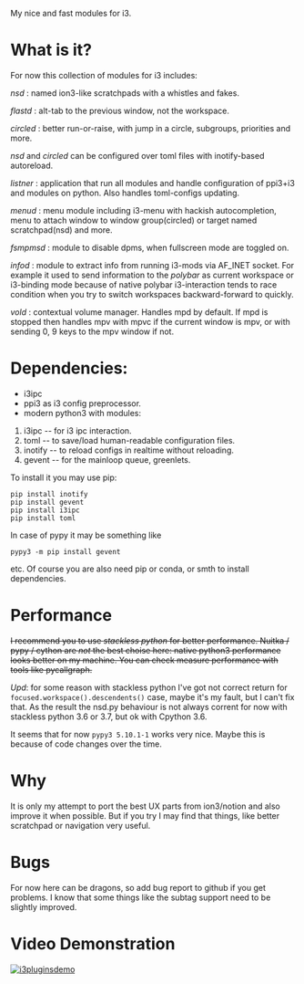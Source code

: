 My nice and fast modules for i3.

# What is it?

For now this collection of modules for i3 includes:

*nsd* : named ion3-like scratchpads with a whistles and fakes.

*flastd* : alt-tab to the previous window, not the workspace.

*circled* : better run-or-raise, with jump in a circle, subgroups, priorities
and more.

*nsd* and *circled* can be configured over toml files with inotify-based
autoreload.

*listner* : application that run all modules and handle configuration of
ppi3+i3 and modules on python. Also handles toml-configs updating.

*menud* : menu module including i3-menu with hackish autocompletion, menu to
attach window to window group(circled) or target named scratchpad(nsd) and
more.

*fsmpmsd* : module to disable dpms, when fullscreen mode are toggled on.

*infod* : module to extract info from running i3-mods via AF_INET socket.
For example it used to send information to the *polybar* as current workspace
or i3-binding mode because of native polybar i3-interaction tends to race
condition when you try to switch workspaces backward-forward to quickly.

*vold* : contextual volume manager. Handles mpd by default. If mpd is stopped
then handles mpv with mpvc if the current window is mpv, or with sending 0,
9 keys to the mpv window if not.

# Dependencies:

* i3ipc
* ppi3 as i3 config preprocessor.
* modern python3 with modules:

1) i3ipc -- for i3 ipc interaction.
2) toml -- to save/load human-readable configuration files.
3) inotify -- to reload configs in realtime without reloading.
4) gevent -- for the mainloop queue, greenlets.

To install it you may use pip:

```
pip install inotify
pip install gevent
pip install i3ipc
pip install toml
```

In case of pypy it may be something like

```
pypy3 -m pip install gevent
```

etc. Of course you are also need pip or conda, or smth to install dependencies.

# Performance

~~I recommend you to use *stackless python* for better performance. Nuitka / pypy
/ cython are *not* the best choise here: native python3 performance looks
better on my machine. You can check measure performance with tools like pycallgraph.~~

*Upd*: for some reason with stackless python I've got not correct return for
`focused.workspace().descendents()` case, maybe it's my fault, but I can't
fix that. As the result the nsd.py behaviour is not always corrent for now
with stackless python 3.6 or 3.7, but ok with Cpython 3.6.

It seems that for now `pypy3 5.10.1-1` works very nice. Maybe this is because
of code changes over the time.

# Why

It is only my attempt to port the best UX parts from ion3/notion and also improve
it when possible. But if you try I may find that things, like better
scratchpad or navigation very useful.

# Bugs

For now here can be dragons, so add bug report to github if you get
problems. I know that some things like the subtag support need to be slightly
improved.

# Video Demonstration
[![i3pluginsdemo](https://img.youtube.com/vi/U7eJMP0zvKc/0.jpg)](https://www.youtube.com/embed/U7eJMP0zvKc)
